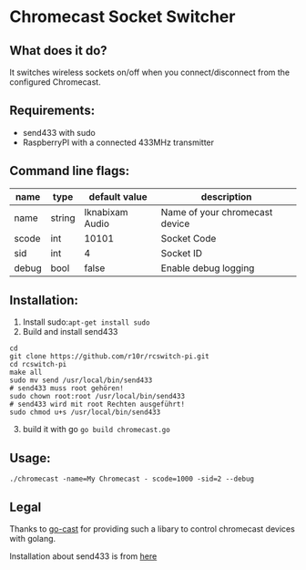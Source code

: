 # Chromecast Socket Switcher

## What does it do?

It switches wireless sockets on/off when you connect/disconnect from the configured Chromecast.

## Requirements:

- send433 with sudo
- RaspberryPI with a connected 433MHz transmitter

## Command line flags:

| name | type | default value | description | 
|----|----|----|----|
| name | string | Iknabixam Audio | Name of your chromecast device |
| scode| int | 10101 | Socket Code |
| sid | int | 4 | Socket ID |
| debug| bool | false | Enable debug logging |

## Installation:

1. Install sudo:`apt-get install sudo`
2. Build and install send433
```
cd 
git clone https://github.com/r10r/rcswitch-pi.git
cd rcswitch-pi
make all
sudo mv send /usr/local/bin/send433
# send433 muss root gehören!
sudo chown root:root /usr/local/bin/send433
# send433 wird mit root Rechten ausgeführt!
sudo chmod u+s /usr/local/bin/send433
``` 

3. build it with go `go build chromecast.go`

## Usage:

`./chromecast -name=My Chromecast - scode=1000 -sid=2 --debug`

## Legal

Thanks to [go-cast](https://github.com/barnybug/go-cast) for providing such a libary to control chromecast devices with golang.

Installation about send433 is from [here](https://github.com/mc-b/microHOME/wiki/Raspberrypi-433)